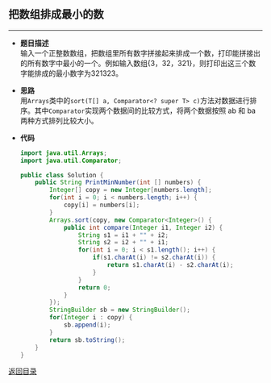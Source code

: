 ## **把数组排成最小的数**
-------------------------
* **题目描述**  
输入一个正整数数组，把数组里所有数字拼接起来排成一个数，打印能拼接出的所有数字中最小的一个。例如输入数组{3，32，321}，则打印出这三个数字能排成的最小数字为321323。
* **思路**  
用`Arrays`类中的`sort(T[] a, Comparator<? super T> c)`方法对数据进行排序。其中`Comparator`实现两个数据间的比较方式，将两个数据按照 ab 和 ba 两种方式排列比较大小。
* **代码**  

    ``` java
    import java.util.Arrays;
    import java.util.Comparator;

    public class Solution {
        public String PrintMinNumber(int [] numbers) {
            Integer[] copy = new Integer[numbers.length];
            for(int i = 0; i < numbers.length; i++) {
                copy[i] = numbers[i];
            }
            Arrays.sort(copy, new Comparator<Integer>() {
                public int compare(Integer i1, Integer i2) {
                    String s1 = i1 + "" + i2;
                    String s2 = i2 + "" + i1;
                    for(int i = 0; i < s1.length(); i++) {
                        if(s1.charAt(i) != s2.charAt(i)) {
                            return s1.charAt(i) - s2.charAt(i);
                        }
                    }
                    return 0;
                }
            });
            StringBuilder sb = new StringBuilder();
            for(Integer i : copy) {
                sb.append(i);
            }
            return sb.toString();
        }
    }
    ```

[返回目录](https://maxwell-l.github.io/WriteSomething/something/swordoffer)
